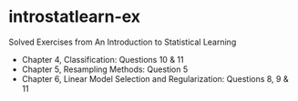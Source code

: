 # introstatlearn-ex
Solved Exercises from An Introduction to Statistical Learning
- Chapter 4, Classification: Questions 10 & 11
- Chapter 5, Resampling Methods: Question 5
- Chapter 6, Linear Model Selection and Regularization: Questions 8, 9 & 11
